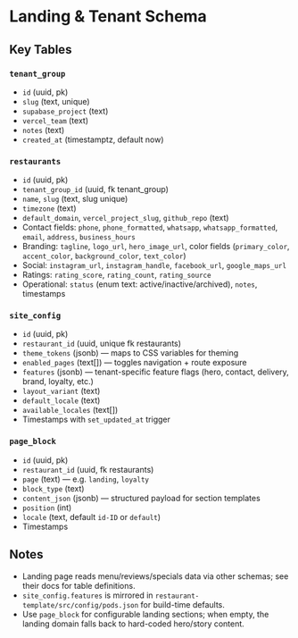 # Landing & Tenant Schema

## Key Tables

### `tenant_group`
- `id` (uuid, pk)
- `slug` (text, unique)
- `supabase_project` (text)
- `vercel_team` (text)
- `notes` (text)
- `created_at` (timestamptz, default now)

### `restaurants`
- `id` (uuid, pk)
- `tenant_group_id` (uuid, fk tenant_group)
- `name`, `slug` (text, slug unique)
- `timezone` (text)
- `default_domain`, `vercel_project_slug`, `github_repo` (text)
- Contact fields: `phone`, `phone_formatted`, `whatsapp`, `whatsapp_formatted`, `email`, `address`, `business_hours`
- Branding: `tagline`, `logo_url`, `hero_image_url`, color fields (`primary_color`, `accent_color`, `background_color`, `text_color`)
- Social: `instagram_url`, `instagram_handle`, `facebook_url`, `google_maps_url`
- Ratings: `rating_score`, `rating_count`, `rating_source`
- Operational: `status` (enum text: active/inactive/archived), `notes`, timestamps

### `site_config`
- `id` (uuid, pk)
- `restaurant_id` (uuid, unique fk restaurants)
- `theme_tokens` (jsonb) — maps to CSS variables for theming
- `enabled_pages` (text[]) — toggles navigation + route exposure
- `features` (jsonb) — tenant-specific feature flags (hero, contact, delivery, brand, loyalty, etc.)
- `layout_variant` (text)
- `default_locale` (text)
- `available_locales` (text[])
- Timestamps with `set_updated_at` trigger

### `page_block`
- `id` (uuid, pk)
- `restaurant_id` (uuid, fk restaurants)
- `page` (text) — e.g. `landing`, `loyalty`
- `block_type` (text)
- `content_json` (jsonb) — structured payload for section templates
- `position` (int)
- `locale` (text, default `id-ID` or `default`)
- Timestamps

## Notes
- Landing page reads menu/reviews/specials data via other schemas; see their docs for table definitions.
- `site_config.features` is mirrored in `restaurant-template/src/config/pods.json` for build-time defaults.
- Use `page_block` for configurable landing sections; when empty, the landing domain falls back to hard-coded hero/story content.
